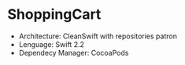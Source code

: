 # ShoppingCart

* Architecture: CleanSwift with repositories patron
* Lenguage: Swift 2.2
* Dependecy Manager: CocoaPods

